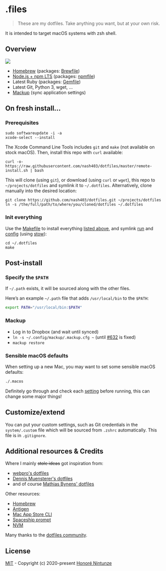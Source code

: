 # .files

> These are my dotfiles. Take anything you want, but at your own risk.

It is intended to target macOS systems with zsh shell.


## Overview

![](https://imgs.xkcd.com/comics/borrow_your_laptop.png)

- [Homebrew](https://brew.sh) (packages: [Brewfile](./Brewfile))
- [Node.js + npm LTS](https://nodejs.org/en/download/) (packages: [npmfile](./npmfile))
- Latest Ruby (packages: [Gemfile](./Gemfile))
- Latest Git, Python 3, wget, ...
- [Mackup](https://github.com/lra/mackup) (sync application settings)

## On fresh install...

### Prerequisites

    sudo softwareupdate -i -a
    xcode-select --install

The Xcode Command Line Tools includes `git` and `make` (not available on stock macOS).
Then, install this repo with `curl` available:

    curl -o- https://raw.githubusercontent.com/nash403/dotfiles/master/remote-install.sh | bash

This will clone (using `git`), or download (using `curl` or `wget`), this repo to `~/projects/dotfiles` and symlink it to `~/.dotfiles`. Alternatively, clone manually into the desired location:

    git clone https://github.com/nash403/dotfiles.git ~/projects/dotfiles
    ln -s /the/full/path/to/where/you/cloned/dotfiles ~/.dotfiles

### Init everything

Use the [Makefile](./Makefile) to install everything [listed above](#overview), and symlink [run](./run) and [config](./config) (using [stow](https://www.gnu.org/software/stow/)):

    cd ~/.dotfiles
    make

## Post-install

### Specify the `$PATH`

If `~/.path` exists, it will be sourced along with the other files.

Here’s an example `~/.path` file that adds `/usr/local/bin` to the `$PATH`:

```bash
export PATH="/usr/local/bin:$PATH"
```

### Mackup

  - Log in to Dropbox (and wait until synced)
  - `ln -s ~/.config/mackup/.mackup.cfg ~` (until [#632](https://github.com/lra/mackup/pull/632) is fixed)
  - `mackup restore`

### Sensible macOS defaults

When setting up a new Mac, you may want to set some sensible macOS defaults:

```bash
./.macos
```

Definitely go through and check each [setting](./run/.macos) before running, this can change some major things!

## Customize/extend

You can put your custom settings, such as Git credentials in the `system/.custom` file which will be sourced from `.zshrc` automatically. This file is in `.gitignore`.

## Additional resources & Credits

Where I mainly ~~stole ideas~~ got inspiration from:
  - [webpro's dotfiles](https://github.com/webpro/dotfiles)
  - [Dennis Muensterer's dotfiles](https://github.com/dnnsmnstrr/dotfiles)
  - and of course [Mathias Bynens' dotfiles](https://github.com/mathiasbynens/dotfiles)

Other resources:
  - [Homebrew](https://brew.sh)
  - [Antigen](http://antigen.sharats.me/)
  - [Mac App Store CLI](https://github.com/mas-cli/mas)
  - [Spaceship prompt](https://github.com/denysdovhan/spaceship-prompt)
  - [NVM](https://github.com/nvm-sh/nvm)

Many thanks to the [dotfiles community](https://dotfiles.github.io).

## License

[MIT](./LICENSE) - Copyright (c) 2020-present [Honoré Nintunze](https://twitter.com/nash_403)